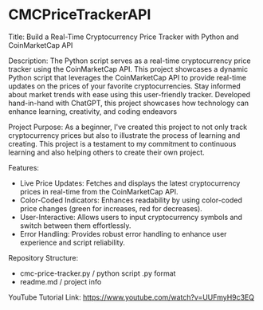 # CMCPriceTrackerAPI
Title: Build a Real-Time Cryptocurrency Price Tracker with Python and CoinMarketCap API

Description: The Python script serves as a real-time cryptocurrency price tracker using the CoinMarketCap API. This project showcases a dynamic Python script that leverages the CoinMarketCap API to provide real-time updates on the prices of your favorite cryptocurrencies. Stay informed about market trends with ease using this user-friendly tracker. Developed hand-in-hand with ChatGPT, this project showcases how technology can enhance learning, creativity, and coding endeavors

Project Purpose:
As a beginner, I've created this project to not only track cryptocurrency prices but also to illustrate the process of learning and creating.
This project is a testament to my commitment to continuous learning and also helping others to create their own project.

Features: 
- Live Price Updates: Fetches and displays the latest cryptocurrency prices in real-time from the CoinMarketCap API.
- Color-Coded Indicators: Enhances readability by using color-coded price changes (green for increases, red for decreases).
- User-Interactive: Allows users to input cryptocurrency symbols and switch between them effortlessly.
- Error Handling: Provides robust error handling to enhance user experience and script reliability.

Repository Structure:
- cmc-price-tracker.py / python script .py format
- readme.md / project info

YouTube Tutorial Link: 
https://www.youtube.com/watch?v=UUFmyH9c3EQ
